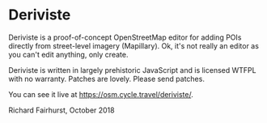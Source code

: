 # Deriviste

Deriviste is a proof-of-concept OpenStreetMap editor for adding POIs directly from street-level imagery (Mapillary). Ok, it's not really an editor as you can't edit anything, only create.

Deriviste is written in largely prehistoric JavaScript and is licensed WTFPL with no warranty. Patches are lovely. Please send patches.

You can see it live at https://osm.cycle.travel/deriviste/.

Richard Fairhurst, October 2018
